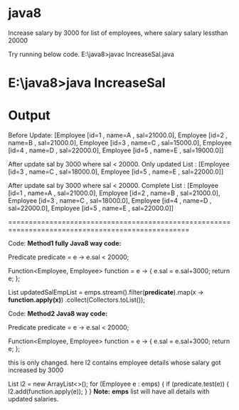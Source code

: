 # java8
Increase salary by 3000 for list of employees, where salary salary lessthan 20000

Try running below code.
E:\java8>javac IncreaseSal.java

E:\java8>java IncreaseSal
==================================================================================================
Output
==================================================================================================

Before Update:
  [Employee [id=1 , name=A , sal=21000.0], Employee [id=2 , name=B , sal=21000.0], Employee [id=3 , name=C , sal=15000.0], Employee [id=4 , name=D , sal=22000.0],     Employee [id=5 , name=E , sal=19000.0]]

After update sal by 3000 where sal < 20000. Only updated List :
  [Employee [id=3 , name=C , sal=18000.0], Employee [id=5 , name=E , sal=22000.0]]

After update sal by 3000 where sal < 20000. Complete List :
  [Employee [id=1 , name=A , sal=21000.0], Employee [id=2 , name=B , sal=21000.0], Employee [id=3 , name=C , sal=18000.0], Employee [id=4 , name=D , sal=22000.0], Employee [id=5 , name=E , sal=22000.0]]

==================================================================================================

Code:
**Method1 fully Java8 way code:**

Predicate<Employee> predicate = e -> e.sal < 20000;

Function<Employee, Employee> function = e -> {
e.sal = e.sal+3000;
return e;
};
  
List<Employee> updatedSalEmpList = emps.stream().filter(**predicate**).map(x -> **function.apply(x)**)
.collect(Collectors.toList());
  

	
Code:
**Method2 Java8 way code:**
	
Predicate<Employee> predicate = e -> e.sal < 20000;
						   
Function<Employee, Employee> function = e -> {
e.sal = e.sal+3000;
return e;
};

	
this is only changed. here l2 contains employee details whose salary got increased by 3000
	
  	
  List<Employee> l2 = new ArrayList<>();
		for (Employee e : emps) {
			if (predicate.test(e)) {
				l2.add(function.apply(e));
			}
		}
**Note:** **emps** list will have all details with updated salaries. 
